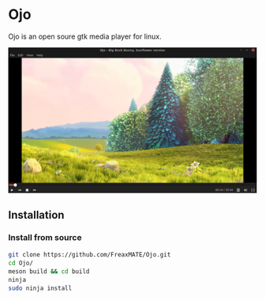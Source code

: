 # Ojo

Ojo is an open soure gtk media player for linux.

![Ojo](/data/OjoScreenshot.png)

## Installation
### Install from source
```bash
git clone https://github.com/FreaxMATE/Ojo.git
cd Ojo/
meson build && cd build
ninja
sudo ninja install
```
